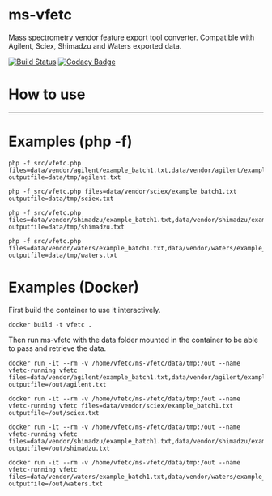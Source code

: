 # ms-vfetc
Mass spectrometry vendor feature export tool converter. Compatible with Agilent, Sciex, Shimadzu and Waters exported data.


[![Build Status](https://travis-ci.org/leidenuniv-lacdr-abs/ms-vfetc.svg?branch=master)](https://travis-ci.org/leidenuniv-lacdr-abs/ms-vfetc) [![Codacy Badge](https://api.codacy.com/project/badge/Grade/10a7549f7e834de5adc61359748c9881)](https://www.codacy.com/app/michaelvanvliet/ms-vfetc?utm_source=github.com&amp;utm_medium=referral&amp;utm_content=leidenuniv-lacdr-abs/ms-vfetc&amp;utm_campaign=Badge_Grade)

# How to use
------

# Examples (php -f)
```
php -f src/vfetc.php files=data/vendor/agilent/example_batch1.txt,data/vendor/agilent/example_batch2.txt outputfile=data/tmp/agilent.txt
```
```
php -f src/vfetc.php files=data/vendor/sciex/example_batch1.txt outputfile=data/tmp/sciex.txt
```
```
php -f src/vfetc.php files=data/vendor/shimadzu/example_batch1.txt,data/vendor/shimadzu/example_batch2.txt,data/vendor/shimadzu/example_batch3.txt outputfile=data/tmp/shimadzu.txt
```
```
php -f src/vfetc.php files=data/vendor/waters/example_batch1.txt,data/vendor/waters/example_batch2.txt outputfile=data/tmp/waters.txt
```

# Examples (Docker)

First build the container to use it interactively.
```
docker build -t vfetc .
```

Then run ms-vfetc with the data folder mounted in the container to be able to pass and retrieve the data.
```
docker run -it --rm -v /home/vfetc/ms-vfetc/data/tmp:/out --name vfetc-running vfetc files=data/vendor/agilent/example_batch1.txt,data/vendor/agilent/example_batch2.txt outputfile=/out/agilent.txt
```
```
docker run -it --rm -v /home/vfetc/ms-vfetc/data/tmp:/out --name vfetc-running vfetc files=data/vendor/sciex/example_batch1.txt outputfile=/out/sciex.txt
```
```
docker run -it --rm -v /home/vfetc/ms-vfetc/data/tmp:/out --name vfetc-running vfetc files=data/vendor/shimadzu/example_batch1.txt,data/vendor/shimadzu/example_batch2.txt,data/vendor/shimadzu/example_batch3.txt outputfile=/out/shimadzu.txt
```
```
docker run -it --rm -v /home/vfetc/ms-vfetc/data/tmp:/out --name vfetc-running vfetc files=data/vendor/waters/example_batch1.txt,data/vendor/waters/example_batch2.txt outputfile=/out/waters.txt
```
